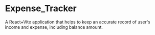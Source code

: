 # Expense_Tracker
A React+Vite application that helps to keep an accurate record of user's income and expense, including balance amount.
